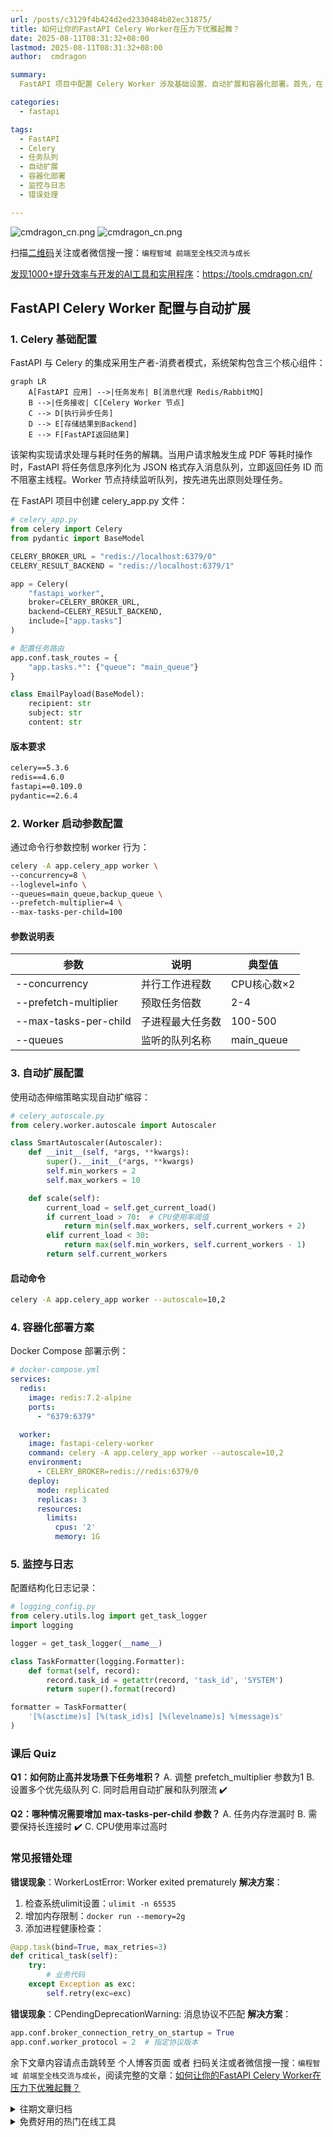 ```yaml
---
url: /posts/c3129f4b424d2ed2330484b82ec31875/  
title: 如何让你的FastAPI Celery Worker在压力下优雅起舞？    
date: 2025-08-11T08:31:32+08:00    
lastmod: 2025-08-11T08:31:32+08:00    
author:  cmdragon      

summary:  
  FastAPI 项目中配置 Celery Worker 涉及基础设置、自动扩展和容器化部署。首先，在 celery_app.py 中定义 Celery 应用，配置任务路由和 Redis 作为消息代理。通过命令行参数控制 Worker 的并发数、日志级别和队列监听。自动扩展功能通过 SmartAutoscaler 类实现，根据 CPU 使用率动态调整 Worker 数量。Docker Compose 部署方案包括 Redis 和 Worker 服务，支持多副本和资源限制。监控与日志配置使用结构化日志记录，便于任务追踪。常见错误如 WorkerLostError 和协议不匹配，可通过调整系统设置和协议版本解决。

categories:  
  - fastapi

tags:  
  - FastAPI
  - Celery
  - 任务队列
  - 自动扩展
  - 容器化部署
  - 监控与日志
  - 错误处理

---
```


<img src="/images/ef343d45e62a9bc888711aa063986a9e.jpeg" title="cmdragon_cn.png" alt="cmdragon_cn.png"/>

<img src="https://api2.cmdragon.cn/upload/cmder/20250304_012821924.jpg" title="cmdragon_cn.png" alt="cmdragon_cn.png"/>


扫描[二维码](https://api2.cmdragon.cn/upload/cmder/20250304_012821924.jpg)关注或者微信搜一搜：`编程智域 前端至全栈交流与成长`

[发现1000+提升效率与开发的AI工具和实用程序](https://tools.cmdragon.cn/zh/apps?category=ai_chat)：https://tools.cmdragon.cn/






## FastAPI Celery Worker 配置与自动扩展

### 1. Celery 基础配置

FastAPI 与 Celery 的集成采用生产者-消费者模式，系统架构包含三个核心组件：

```mermaid
graph LR
    A[FastAPI 应用] -->|任务发布| B[消息代理 Redis/RabbitMQ]
    B -->|任务接收| C[Celery Worker 节点]
    C --> D[执行异步任务]
    D --> E[存储结果到Backend]
    E --> F[FastAPI返回结果]
```

该架构实现请求处理与耗时任务的解耦。当用户请求触发生成 PDF 等耗时操作时，FastAPI 将任务信息序列化为 JSON 格式存入消息队列，立即返回任务 ID 而不阻塞主线程。Worker 节点持续监听队列，按先进先出原则处理任务。

在 FastAPI 项目中创建 celery_app.py 文件：

```python
# celery_app.py
from celery import Celery
from pydantic import BaseModel

CELERY_BROKER_URL = "redis://localhost:6379/0"
CELERY_RESULT_BACKEND = "redis://localhost:6379/1"

app = Celery(
    "fastapi_worker",
    broker=CELERY_BROKER_URL,
    backend=CELERY_RESULT_BACKEND,
    include=["app.tasks"]
)

# 配置任务路由
app.conf.task_routes = {
    "app.tasks.*": {"queue": "main_queue"}
}

class EmailPayload(BaseModel):
    recipient: str
    subject: str
    content: str
```

#### 版本要求
```requirements.txt
celery==5.3.6
redis==4.6.0
fastapi==0.109.0
pydantic==2.6.4
```

### 2. Worker 启动参数配置
通过命令行参数控制 worker 行为：

```bash
celery -A app.celery_app worker \
--concurrency=8 \
--loglevel=info \
--queues=main_queue,backup_queue \
--prefetch-multiplier=4 \
--max-tasks-per-child=100
```

#### 参数说明表
| 参数 | 说明 | 典型值 |
|------|------|-------|
| --concurrency | 并行工作进程数 | CPU核心数×2 |
| --prefetch-multiplier | 预取任务倍数 | 2-4 |
| --max-tasks-per-child | 子进程最大任务数 | 100-500 |
| --queues | 监听的队列名称 | main_queue |

### 3. 自动扩展配置
使用动态伸缩策略实现自动扩缩容：

```python
# celery_autoscale.py
from celery.worker.autoscale import Autoscaler

class SmartAutoscaler(Autoscaler):
    def __init__(self, *args, **kwargs):
        super().__init__(*args, **kwargs)
        self.min_workers = 2
        self.max_workers = 10

    def scale(self):
        current_load = self.get_current_load()
        if current_load > 70:  # CPU使用率阈值
            return min(self.max_workers, self.current_workers + 2)
        elif current_load < 30:
            return max(self.min_workers, self.current_workers - 1)
        return self.current_workers
```

#### 启动命令
```bash
celery -A app.celery_app worker --autoscale=10,2
```

### 4. 容器化部署方案
Docker Compose 部署示例：

```yaml
# docker-compose.yml
services:
  redis:
    image: redis:7.2-alpine
    ports:
      - "6379:6379"

  worker:
    image: fastapi-celery-worker
    command: celery -A app.celery_app worker --autoscale=10,2
    environment:
      - CELERY_BROKER=redis://redis:6379/0
    deploy:
      mode: replicated
      replicas: 3
      resources:
        limits:
          cpus: '2'
          memory: 1G
```

### 5. 监控与日志
配置结构化日志记录：

```python
# logging_config.py
from celery.utils.log import get_task_logger
import logging

logger = get_task_logger(__name__)

class TaskFormatter(logging.Formatter):
    def format(self, record):
        record.task_id = getattr(record, 'task_id', 'SYSTEM')
        return super().format(record)

formatter = TaskFormatter(
    '[%(asctime)s] [%(task_id)s] [%(levelname)s] %(message)s'
)
```

### 课后 Quiz
**Q1：如何防止高并发场景下任务堆积？**
A. 调整 prefetch_multiplier 参数为1
B. 设置多个优先级队列
C. 同时启用自动扩展和队列限流 ✔️

**Q2：哪种情况需要增加 max-tasks-per-child 参数？**
A. 任务内存泄漏时
B. 需要保持长连接时 ✔️
C. CPU使用率过高时

### 常见报错处理
**错误现象**：WorkerLostError: Worker exited prematurely
**解决方案**：
1. 检查系统ulimit设置：`ulimit -n 65535`
2. 增加内存限制：`docker run --memory=2g`
3. 添加进程健康检查：
```python
@app.task(bind=True, max_retries=3)
def critical_task(self):
    try:
        # 业务代码
    except Exception as exc:
        self.retry(exc=exc)
```

**错误现象**：CPendingDeprecationWarning: 消息协议不匹配
**解决方案**：
```python
app.conf.broker_connection_retry_on_startup = True
app.conf.worker_protocol = 2  # 指定协议版本
```

余下文章内容请点击跳转至 个人博客页面 或者 扫码关注或者微信搜一搜：`编程智域 前端至全栈交流与成长`，阅读完整的文章：[如何让你的FastAPI Celery Worker在压力下优雅起舞？](https://blog.cmdragon.cn/posts/c3129f4b424d2ed2330484b82ec31875/)




<details>
<summary>往期文章归档</summary>

  - [FastAPI与Celery的完美邂逅，如何让异步任务飞起来？ - cmdragon's Blog](https://blog.cmdragon.cn/posts/b79c2c1805fe9b1ea28326b5b8f3b709/)
  - [FastAPI消息持久化与ACK机制：如何确保你的任务永不迷路？ - cmdragon's Blog](https://blog.cmdragon.cn/posts/13a59846aaab71b44ab6f3dadc5b5ec7/)
  - [FastAPI的BackgroundTasks如何玩转生产者-消费者模式？ - cmdragon's Blog](https://blog.cmdragon.cn/posts/1549a6bd7e47e7006e7ba8f52bcfe8eb/)
  - [BackgroundTasks 还是 RabbitMQ？你的异步任务到底该选谁？ - cmdragon's Blog](https://blog.cmdragon.cn/posts/d26fdc150ff9dd70c7482381ff4c77c4/)
  - [BackgroundTasks与Celery：谁才是异步任务的终极赢家？ - cmdragon's Blog](https://blog.cmdragon.cn/posts/792cac4ce6eb96b5001da15b0d52ef83/)
- [如何在 FastAPI 中优雅处理后台任务异常并实现智能重试？ - cmdragon's Blog](https://blog.cmdragon.cn/posts/d5c1d2efbaf6fe4c9e13acc6be6d929a/)
- [BackgroundTasks 如何巧妙驾驭多任务并发？ - cmdragon's Blog](https://blog.cmdragon.cn/posts/8661dc74944bd6fb28092e90d4060161/)
- [如何让FastAPI后台任务像多米诺骨牌一样井然有序地执行？ - cmdragon's Blog](https://blog.cmdragon.cn/posts/7693d3430a6256c2abefc1e4aba21a4a/)
- [FastAPI后台任务：是时候让你的代码飞起来了吗？ - cmdragon's Blog](https://blog.cmdragon.cn/posts/6145d88d5154d5cd38cee7ddc2d46e1d/)
- [FastAPI后台任务为何能让邮件发送如此丝滑？ - cmdragon's Blog](https://blog.cmdragon.cn/posts/19241679a1852122f740391cbdc21bae/)
- [FastAPI的请求-响应周期为何需要后台任务分离？ - cmdragon's Blog](https://blog.cmdragon.cn/posts/c7b54d6b3b6b5041654e69e5610bf3b9/)
- [如何在FastAPI中让后台任务既高效又不会让你的应用崩溃？ - cmdragon's Blog](https://blog.cmdragon.cn/posts/5ad8d0a4c8f2d05e9c1a42d828aad7b3/)
- [FastAPI后台任务：异步魔法还是同步噩梦？ - cmdragon's Blog](https://blog.cmdragon.cn/posts/6a69eca9fd14ba8f6fa41502c5014edd/)
- [如何在FastAPI中玩转Schema版本管理和灰度发布？ - cmdragon's Blog](https://blog.cmdragon.cn/posts/6d9d20cd8d8528da4193f13aaf98575c/)
- [FastAPI的查询白名单和安全沙箱机制如何确保你的API坚不可摧？ - cmdragon's Blog](https://blog.cmdragon.cn/posts/ca141239cfc5c0d510960acd266de9cd/)
- [如何在 FastAPI 中玩转 GraphQL 性能监控与 APM 集成？ - cmdragon's Blog](https://blog.cmdragon.cn/posts/52fe9ea73b0e26de308ae0e539df21d2/)
- [如何在 FastAPI 中玩转 GraphQL 和 WebSocket 的实时数据推送魔法？ - cmdragon's Blog](https://blog.cmdragon.cn/posts/ae484cf6bcf3f44fd8392a8272e57db4/)
- [如何在FastAPI中玩转GraphQL联邦架构，让数据源手拉手跳探戈？ - cmdragon's Blog](https://blog.cmdragon.cn/posts/9b9086ff5d8464b0810cfb55f7768513/)
- [GraphQL批量查询优化：DataLoader如何让数据库访问速度飞起来？ - cmdragon's Blog](https://blog.cmdragon.cn/posts/0e236dbe717bde52bda290e89f4f6eca/)
- [如何在FastAPI中整合GraphQL的复杂度与限流？ - cmdragon's Blog](https://blog.cmdragon.cn/posts/ace8bb3f01589994f51d748ab5c73652/)
- [GraphQL错误处理为何让你又爱又恨？FastAPI中间件能否成为你的救星？ - cmdragon's Blog](https://blog.cmdragon.cn/posts/a28d5c1b32feadb18b406a849455dfe5/)
- [FastAPI遇上GraphQL：异步解析器如何让API性能飙升？ - cmdragon's Blog](https://blog.cmdragon.cn/posts/35fced261e8ff834e68e07c93902cc13/)
- [GraphQL的N+1问题如何被DataLoader巧妙化解？ - cmdragon's Blog](https://blog.cmdragon.cn/posts/72629304782a121fbf89b151c436f9aa/)
- [FastAPI与GraphQL的完美邂逅：如何打造高效API？ - cmdragon's Blog](https://blog.cmdragon.cn/posts/fb5c5c7b00bbe57b3a5346b8ee5bc289/)
- [GraphQL类型系统如何让FastAPI开发更高效？ - cmdragon's Blog](https://blog.cmdragon.cn/posts/31c152e531e1cbe5b5cfe15e7ff053c9/)
- [REST和GraphQL究竟谁才是API设计的终极赢家？ - cmdragon's Blog](https://blog.cmdragon.cn/posts/218ad2370eab6197f42fdc9c52f0fc19/)
- [IoT设备的OTA升级是如何通过MQTT协议实现无缝对接的？ - cmdragon's Blog](https://blog.cmdragon.cn/posts/071e9a3b9792beea63f134f5ad28df67/)
- [如何在FastAPI中玩转STOMP协议升级，让你的消息传递更高效？ - cmdragon's Blog](https://blog.cmdragon.cn/posts/16744b2f460346805c45314bc0c6f751/)
- [如何用WebSocket打造毫秒级实时协作系统？ - cmdragon's Blog](https://blog.cmdragon.cn/posts/da5b64cb0ded23e4d5b1f19ffd5ac53d/)
- [如何用WebSocket打造毫秒级实时协作系统？ - cmdragon's Blog](https://blog.cmdragon.cn/posts/da5b64cb0ded23e4d5b1f19ffd5ac53d/)
- [如何让你的WebSocket连接既安全又高效？](https://blog.cmdragon.cn/posts/eb598d50b76ea1823746ab7cdf49ce05/)
- [如何让多客户端会话管理不再成为你的技术噩梦？ - cmdragon's Blog](https://blog.cmdragon.cn/posts/08ba771dbb2eec087c4bc6dc584113c5/)
- [如何在FastAPI中玩转WebSocket消息处理？](https://blog.cmdragon.cn/posts/fbf7d6843e430133547057254deb2dfb/)
- [如何在FastAPI中玩转WebSocket，让实时通信不再烦恼？ - cmdragon's Blog](https://blog.cmdragon.cn/posts/0faebb0f6c2b1bde4ba75869f4f67b76/)
- [WebSocket与HTTP协议究竟有何不同？FastAPI如何让长连接变得如此简单？ - cmdragon's Blog](https://blog.cmdragon.cn/posts/903448c85701a6a747fc9a4417e2bdc8/)
- [FastAPI如何玩转安全防护，让黑客望而却步？](https://blog.cmdragon.cn/posts/c1314c623211c9269f36053179a53d5c/)
- [如何用三层防护体系打造坚不可摧的 API 安全堡垒？ - cmdragon's Blog](https://blog.cmdragon.cn/posts/0bbb4a455ef36bf6f81ac97189586fda/#%E4%B8%80jwt-%E8%AE%A4%E8%AF%81%E8%81%94%E8%B0%83%E6%96%B9%E6%A1%88)
</details>


<details>
<summary>免费好用的热门在线工具</summary>

- [ASCII字符画生成器 - 应用商店 | By cmdragon](https://tools.cmdragon.cn/zh/apps/ascii-art-generator)
- [JSON Web Tokens 工具 - 应用商店 | By cmdragon](https://tools.cmdragon.cn/zh/apps/jwt-tool)
- [Bcrypt 密码工具 - 应用商店 | By cmdragon](https://tools.cmdragon.cn/zh/apps/bcrypt-tool)
- [GIF 合成器 - 应用商店 | By cmdragon](https://tools.cmdragon.cn/zh/apps/gif-composer)
- [GIF 分解器 - 应用商店 | By cmdragon](https://tools.cmdragon.cn/zh/apps/gif-decomposer)
- [文本隐写术 - 应用商店 | By cmdragon](https://tools.cmdragon.cn/zh/apps/text-steganography)
- [CMDragon 在线工具 - 高级AI工具箱与开发者套件 | 免费好用的在线工具](https://tools.cmdragon.cn/zh)
- [应用商店 - 发现1000+提升效率与开发的AI工具和实用程序 | 免费好用的在线工具](https://tools.cmdragon.cn/zh/apps?category=trending)
- [CMDragon 更新日志 - 最新更新、功能与改进 | 免费好用的在线工具](https://tools.cmdragon.cn/zh/changelog)
- [支持我们 - 成为赞助者 | 免费好用的在线工具](https://tools.cmdragon.cn/zh/sponsor)
- [AI文本生成图像 - 应用商店 | 免费好用的在线工具](https://tools.cmdragon.cn/zh/apps/text-to-image-ai)
- [临时邮箱 - 应用商店 | 免费好用的在线工具](https://tools.cmdragon.cn/zh/apps/temp-email)
- [二维码解析器 - 应用商店 | 免费好用的在线工具](https://tools.cmdragon.cn/zh/apps/qrcode-parser)
- [文本转思维导图 - 应用商店 | 免费好用的在线工具](https://tools.cmdragon.cn/zh/apps/text-to-mindmap)
- [正则表达式可视化工具 - 应用商店 | 免费好用的在线工具](https://tools.cmdragon.cn/zh/apps/regex-visualizer)
- [文件隐写工具 - 应用商店 | 免费好用的在线工具](https://tools.cmdragon.cn/zh/apps/steganography-tool)
- [IPTV 频道探索器 - 应用商店 | 免费好用的在线工具](https://tools.cmdragon.cn/zh/apps/iptv-explorer)
- [快传 - 应用商店 | 免费好用的在线工具](https://tools.cmdragon.cn/zh/apps/snapdrop)
- [随机抽奖工具 - 应用商店 | 免费好用的在线工具](https://tools.cmdragon.cn/zh/apps/lucky-draw)
- [动漫场景查找器 - 应用商店 | 免费好用的在线工具](https://tools.cmdragon.cn/zh/apps/anime-scene-finder)
- [时间工具箱 - 应用商店 | 免费好用的在线工具](https://tools.cmdragon.cn/zh/apps/time-toolkit)
- [网速测试 - 应用商店 | 免费好用的在线工具](https://tools.cmdragon.cn/zh/apps/speed-test)
- [AI 智能抠图工具 - 应用商店 | 免费好用的在线工具](https://tools.cmdragon.cn/zh/apps/background-remover)
- [背景替换工具 - 应用商店 | 免费好用的在线工具](https://tools.cmdragon.cn/zh/apps/background-replacer)
- [艺术二维码生成器 - 应用商店 | 免费好用的在线工具](https://tools.cmdragon.cn/zh/apps/artistic-qrcode)
- [Open Graph 元标签生成器 - 应用商店 | 免费好用的在线工具](https://tools.cmdragon.cn/zh/apps/open-graph-generator)
- [图像对比工具 - 应用商店 | 免费好用的在线工具](https://tools.cmdragon.cn/zh/apps/image-comparison)
- [图片压缩专业版 - 应用商店 | 免费好用的在线工具](https://tools.cmdragon.cn/zh/apps/image-compressor)
- [密码生成器 - 应用商店 | 免费好用的在线工具](https://tools.cmdragon.cn/zh/apps/password-generator)
- [SVG优化器 - 应用商店 | 免费好用的在线工具](https://tools.cmdragon.cn/zh/apps/svg-optimizer)
- [调色板生成器 - 应用商店 | 免费好用的在线工具](https://tools.cmdragon.cn/zh/apps/color-palette)
- [在线节拍器 - 应用商店 | 免费好用的在线工具](https://tools.cmdragon.cn/zh/apps/online-metronome)
- [IP归属地查询 - 应用商店 | 免费好用的在线工具](https://tools.cmdragon.cn/zh/apps/ip-geolocation)
- [CSS网格布局生成器 - 应用商店 | 免费好用的在线工具](https://tools.cmdragon.cn/zh/apps/css-grid-layout)
- [邮箱验证工具 - 应用商店 | 免费好用的在线工具](https://tools.cmdragon.cn/zh/apps/email-validator)
- [书法练习字帖 - 应用商店 | 免费好用的在线工具](https://tools.cmdragon.cn/zh/apps/calligraphy-practice)
- [金融计算器套件 - 应用商店 | 免费好用的在线工具](https://tools.cmdragon.cn/zh/apps/finance-calculator-suite)
- [中国亲戚关系计算器 - 应用商店 | 免费好用的在线工具](https://tools.cmdragon.cn/zh/apps/chinese-kinship-calculator)
- [Protocol Buffer 工具箱 - 应用商店 | 免费好用的在线工具](https://tools.cmdragon.cn/zh/apps/protobuf-toolkit)
- [IP归属地查询 - 应用商店 | 免费好用的在线工具](https://tools.cmdragon.cn/zh/apps/ip-geolocation)
- [图片无损放大 - 应用商店 | 免费好用的在线工具](https://tools.cmdragon.cn/zh/apps/image-upscaler)
- [文本比较工具 - 应用商店 | 免费好用的在线工具](https://tools.cmdragon.cn/zh/apps/text-compare)
- [IP批量查询工具 - 应用商店 | 免费好用的在线工具](https://tools.cmdragon.cn/zh/apps/ip-batch-lookup)
- [域名查询工具 - 应用商店 | 免费好用的在线工具](https://tools.cmdragon.cn/zh/apps/domain-finder)
- [DNS工具箱 - 应用商店 | 免费好用的在线工具](https://tools.cmdragon.cn/zh/apps/dns-toolkit)
- [网站图标生成器 - 应用商店 | 免费好用的在线工具](https://tools.cmdragon.cn/zh/apps/favicon-generator)
- [XML Sitemap](https://tools.cmdragon.cn/sitemap_index.xml)

</details>

